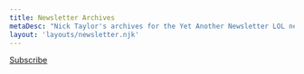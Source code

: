 ```yaml
---
title: Newsletter Archives
metaDesc: "Nick Taylor's archives for the Yet Another Newsletter LOL newsletter"
layout: 'layouts/newsletter.njk'
---
```


<a href="/pages/newsletter">Subscribe</a>
